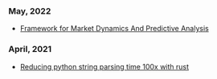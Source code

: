 
### May, 2022
- [Framework for Market Dynamics And Predictive Analysis  ](./market-lessons.html)

### April, 2021
- [Reducing python string parsing time 100x with rust  ](./reducing-python-string-parsing-time-100x-with-rust.html)


